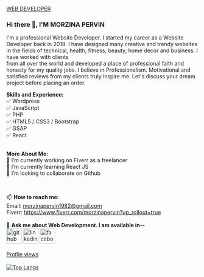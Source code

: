 

[WEB DEVELOPER](https://media-exp1.licdn.com/dms/image/D4E35AQHoTE1jsOGJ3A/profile-framedphoto-shrink_400_400/0/1637916795072?e=1638003600&v=beta&t=yrIBuhuC7exsTV7q-NH-Hq2VMf9Y8GoR6GjkNcwFKSI)

### Hi there 👋, I'M MORZINA PERVIN
I'm a professional Website Developer. I started my career as a Website Developer back in 2018. I have designed many creative and trendy websites in the fields of technical, health, fitness, beauty, home decor and business. I have worked with clients<br>from all over the world and developed a place of professional faith and honesty for my quality jobs. I believe in Professionalism. Motivational and satisfied reviews from my clients truly inspire me. Let's discuss your dream project before placing an order.

<b>Skills and Experience:</b><br>
✅ Wordpress <br>
✅ JavaScript <br>
✅ PHP <br>
✅ HTML5 / CSS3 / Bootstrap <br>
✅ GSAP <br>
✅ React 
<br>
<br>
 
<b>More About Me:</b><br>
🔭 I’m currently working on Fiverr as a freelancer <br>
🌱 I’m currently learning React JS <br>
👯 I’m looking to collaborate on Github 

<br>

📫 <b>How to reach me:</b> <br>Email: morzinapervin1982@gmail.com <br>Fiverr: https://www.fiverr.com/morzinapervin?up_rollout=true <br>
<br>
💬 <b>Ask me about Web Development. I am available in--</b><br>
[<img src='https://cdn.jsdelivr.net/npm/simple-icons@3.0.1/icons/github.svg' alt='github' height='40'>](https://github.com/morzinapervin-DEV)  [<img src='https://cdn.jsdelivr.net/npm/simple-icons@3.0.1/icons/linkedin.svg' alt='linkedin' height='40'>](https://www.linkedin.com/in/https://www.linkedin.com/in/morzina-pervin-797ba1220//)  [<img src='https://cdn.jsdelivr.net/npm/simple-icons@3.0.1/icons/facebook.svg' alt='facebook' height='40'>](https://www.facebook.com/https://www.facebook.com/champa.hossain.54/)  
<br>
[Profile views](https://gpvc.arturio.dev/morzinapervin) <br>
<br>
[![Top Langs](https://github-readme-stats.vercel.app/api/top-langs/?username=morzinapervin)](https://github.com/anuraghazra/github-readme-stats)




